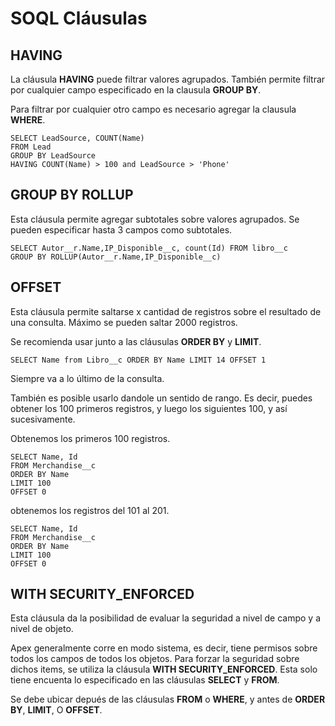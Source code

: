 # SOQL Cláusulas

## HAVING

La cláusula **HAVING** puede filtrar valores agrupados. También permite filtrar por cualquier campo especificado en la clausula **GROUP BY**. 

Para filtrar por cualquier otro campo es necesario agregar la clausula **WHERE**.

```Apex
SELECT LeadSource, COUNT(Name)
FROM Lead
GROUP BY LeadSource
HAVING COUNT(Name) > 100 and LeadSource > 'Phone'
```
## GROUP BY ROLLUP

Esta cláusula permite agregar subtotales sobre valores agrupados. Se pueden especificar hasta 3 campos como subtotales. 

```Apex
SELECT Autor__r.Name,IP_Disponible__c, count(Id) FROM libro__c
GROUP BY ROLLUP(Autor__r.Name,IP_Disponible__c)
```

## OFFSET

Esta cláusula permite saltarse x cantidad de registros sobre el resultado de una consulta. Máximo se pueden saltar 2000 registros. 

Se recomienda usar junto a las cláusulas **ORDER BY** y **LIMIT**.

```Apex
SELECT Name from Libro__c ORDER BY Name LIMIT 14 OFFSET 1
```
Siempre va a lo último de la consulta.

También es posible usarlo dandole un sentido de rango. Es decir, puedes obtener los 100 primeros registros, y luego los siguientes 100, y así sucesivamente.

Obtenemos los primeros 100 registros.

```Apex
SELECT Name, Id
FROM Merchandise__c
ORDER BY Name
LIMIT 100
OFFSET 0
```

obtenemos los registros del 101 al 201. 

```Apex
SELECT Name, Id
FROM Merchandise__c
ORDER BY Name
LIMIT 100
OFFSET 0
```
## WITH SECURITY_ENFORCED

Esta cláusula da la posibilidad de evaluar la seguridad a nivel de campo y a nivel de objeto. 

Apex generalmente corre en modo sistema, es decir, tiene permisos sobre todos los campos de todos los objetos. Para forzar la seguridad sobre dichos items, se utiliza la cláusula **WITH SECURITY_ENFORCED**. Esta solo tiene encuenta lo especificado en las cláusulas **SELECT** y **FROM**.

Se debe ubicar depués de las cláusulas **FROM**  o **WHERE**, y antes de **ORDER BY**, **LIMIT**, O **OFFSET**.

